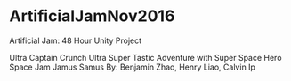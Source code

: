 # ArtificialJamNov2016

Artificial Jam: 48 Hour Unity Project

Ultra Captain Crunch Ultra Super Tastic Adventure with Super Space Hero Space Jam Jamus Samus
By: Benjamin Zhao, Henry Liao, Calvin Ip

